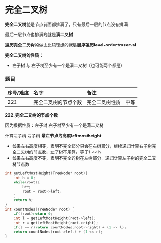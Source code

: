 # 完全二叉树

**完全二叉树**就是节点前面都排满了，只有最后一层的节点没有排满

最后一层节点也排满的就是**满二叉树**

**遍历完全二叉树**的做法比较理想的就是**层序遍历level-order traserval**

**完全二叉树的性质：**

* 左子树 与 右子树至少有一个是满二叉树（也可能两个都是）



### 题目

| 序号/难度 | 名字 | 备注 |  |
| :--- | :--- | :--- | :--- |
| 222 | 完全二叉树的节点个数 | 完全二叉树性质 | 中等 |

**222. 完全二叉树的节点个数**

因为根据性质：左子树 右子树至少有一个是满二叉树

计算左子树 右子树 **最左节点的高度leftmostheight** 

* 如果左右高度相等，表明不完全部分只会在右树部分，继续递归计算右子树完全二叉树的节点数，左子树不用算，等于1 &lt;&lt; h
* 如果左右高度不等，表明不完全的树在左树部分，递归计算左子树的完全二叉树节点数

```cpp
int getLeftMostHeight(TreeNode* root){
    int h = 0;
    while(root){
        h++;
        root = root->left;
    }
    return h;
}
int countNodes(TreeNode* root) {
    if(!root)return 0;
    int l = getLeftMostHeight(root->left);
    int r = getLeftMostHeight(root->right);
    if(l == r)return countNodes(root->right) + (1 << l);
    return countNodes(root->left) + (1 << r);
}
```

